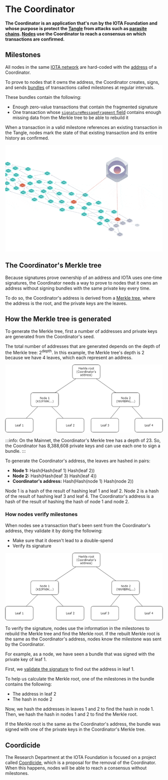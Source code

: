 # The Coordinator

**The Coordinator is an application that's run by the IOTA Foundation and whose purpose is protect the [Tangle](../network/the-tangle.md) from attacks such as [parasite chains](https://blog.iota.org/attack-analysis-the-simple-parasite-chain-42a34bfeaf23). [Nodes](../network/nodes.md) use the Coordinator to reach a consensus on which transactions are confirmed.**

## Milestones

All nodes in the same [IOTA network](../network/iota-networks.md) are hard-coded with the [address](../clients/addresses.md) of a Coordinator.

To prove to nodes that it owns the address, the Coordinator creates, signs, and sends [bundles](../transactions/bundles.md) of transactions called milestones at regular intervals.

These bundles contain the following:

- Enough zero-value transactions that contain the fragmented signature
- One transaction whose [`signatureMessageFragment` field](../transactions/transactions.md#signatureMessageFragment) contains enough missing data from the Merkle tree to be able to rebuild it

When a transaction in a valid milestone references an existing transaction in the Tangle, nodes mark the state of that existing transaction and its entire history as confirmed.

![Milestones being attached to the Tangle](../images/milestones.gif)

## The Coordinator's Merkle tree

Because signatures prove ownership of an address and IOTA uses one-time signatures, the Coordinator needs a way to prove to nodes that it owns an address without signing bundles with the same private key every time.

To do so, the Coordinator's address is derived from a [Merkle tree](https://en.wikipedia.org/wiki/Merkle_tree), where the address is the root, and the private keys are the leaves.

## How the Merkle tree is generated

To generate the Merkle tree, first a number of addresses and private keys are generated from the Coordinator's seed.

The total number of addresses that are generated depends on the depth of the Merkle tree: 2<sup>depth</sup>. In this example, the Merkle tree's depth is 2 because we have 4 leaves, which each represent an address.

![Example Merkle tree](../images/merkle-tree-example.png) 

:::info:
On the Mainnet, the Coordinator's Merkle tree has a depth of 23. So, the Coordinator has 8,388,608 private keys and can use each one to sign a bundle.
:::

To generate the Coordinator's address, the leaves are hashed in pairs:

- **Node 1:** Hash(Hash(leaf 1) Hash(leaf 2))
- **Node 2:** Hash(Hash(leaf 3) Hash(leaf 4))
- **Coordinator's address:** Hash(Hash(node 1) Hash(node 2))

Node 1 is a hash of the result of hashing leaf 1 and leaf 2. Node 2 is a hash of the result of hashing leaf 3 and leaf 4. The Coordinator's address is a hash of the result of hashing the hash of node 1 and node 2.

### How nodes verify milestones

When nodes see a transaction that's been sent from the Coordinator's address, they validate it by doing the following:

- Make sure that it doesn't lead to a double-spend
- Verify its signature

![Example Merkle tree](../images/merkle-tree-example.png)

To verify the signature, nodes use the information in the milestones to rebuild the Merkle tree and find the Merkle root. If the rebuilt Merkle root is the same as the Coordinator's address, nodes know the milestone was sent by the Coordinator.

For example, as a node, we have seen a bundle that was signed with the private key of leaf 1.

First, we [validate the signature](../clients/signatures.md#how-nodes-validate-signatures) to find out the address in leaf 1.

To help us calculate the Merkle root, one of the milestones in the bundle contains the following:

- The address in leaf 2
- The hash in node 2

Now, we hash the addresses in leaves 1 and 2 to find the hash in node 1. Then, we hash the hash in nodes 1 and 2 to find the Merkle root.

If the Merkle root is the same as the Coordinator's address, the bundle was signed with one of the private keys in the Coordinator's Merkle tree.

## Coordicide

The Research Department at the IOTA Foundation is focused on a project called [Coordicide](https://coordicide.iota.org/), which is a proposal for the removal of the Coordinator. When this happens, nodes will be able to reach a consensus without milestones.
